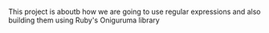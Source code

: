 This project is aboutb how we are going to use regular expressions and also building them using Ruby's Oniguruma library
